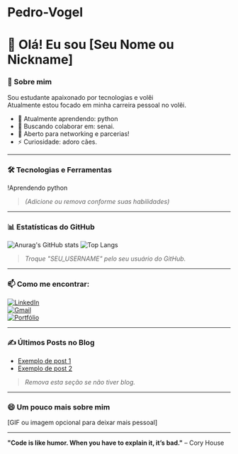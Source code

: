 # Pedro-Vogel
# 👋 Olá! Eu sou [Seu Nome ou Nickname]

### 🚀 Sobre mim
Sou estudante apaixonado por tecnologias e volêi  
Atualmente estou focado em minha carreira pessoal no volêi.

- 🌱 Atualmente aprendendo: python
- 👯 Buscando colaborar em: senai.
- 🤝 Aberto para networking e parcerias!
- ⚡ Curiosidade: adoro cães.
---

### 🛠️ Tecnologias e Ferramentas

!Aprendendo python

> *(Adicione ou remova conforme suas habilidades)*

---

### 📊 Estatísticas do GitHub

![Anurag's GitHub stats](https://github-readme-stats.vercel.app/api?username=SEU_USERNAME&show_icons=true&theme=radical)
![Top Langs](https://github-readme-stats.vercel.app/api/top-langs/?username=SEU_USERNAME&layout=compact&theme=radical)

> *Troque "SEU_USERNAME" pelo seu usuário do GitHub.*

---

### 📫 Como me encontrar:

[![LinkedIn](https://img.shields.io/badge/-LinkedIn-blue?style=flat-square&logo=linkedin&logoColor=white)](https://linkedin.com/in/SEU_LINKEDIN)  
[![Gmail](https://img.shields.io/badge/-Email-c14438?style=flat-square&logo=Gmail&logoColor=white)](mailto:croquetedaquebrada@gmail.com)  
[![Portfólio](https://img.shields.io/badge/-Portfólio-000?style=flat-square)](https://SEU_PORTFOLIO.com)

---

### ✍️ Últimos Posts no Blog
<!-- BLOG-POST-LIST:START -->
- [Exemplo de post 1](#)
- [Exemplo de post 2](#)
<!-- BLOG-POST-LIST:END -->

> *Remova esta seção se não tiver blog.*

---

### 😄 Um pouco mais sobre mim

[GIF ou imagem opcional para deixar mais pessoal]

---

**"Code is like humor. When you have to explain it, it’s bad."** – Cory House

